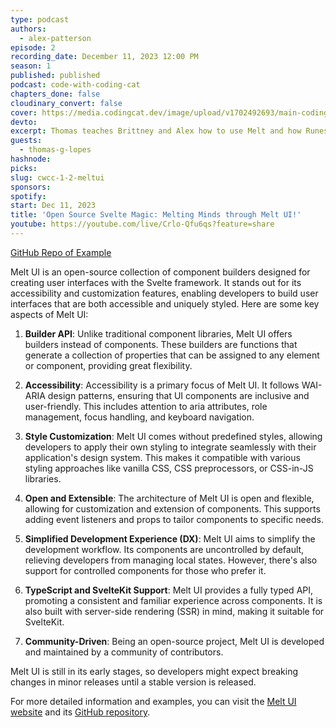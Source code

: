 ```yaml
---
type: podcast
authors:
  - alex-patterson
episode: 2
recording_date: December 11, 2023 12:00 PM
season: 1
published: published
podcast: code-with-coding-cat
chapters_done: false
cloudinary_convert: false
cover: https://media.codingcat.dev/image/upload/v1702492693/main-codingcatdev-photo/2023-12-11-meltui.png
devto:
excerpt: Thomas teaches Brittney and Alex how to use Melt and how Runes can be used to improve builders.
guests:
  - thomas-g-lopes
hashnode:
picks:
slug: cwcc-1-2-meltui
sponsors:
spotify:
start: Dec 11, 2023
title: 'Open Source Svelte Magic: Melting Minds through Melt UI!'
youtube: https://youtube.com/live/Crlo-Qfu6qs?feature=share
---
```


[GitHub Repo of Example](https://github.com/CodingCatDev/code-with-codingcat-meltui)

Melt UI is an open-source collection of component builders designed for creating user interfaces with the Svelte framework. It stands out for its accessibility and customization features, enabling developers to build user interfaces that are both accessible and uniquely styled. Here are some key aspects of Melt UI:

1. **Builder API**: Unlike traditional component libraries, Melt UI offers builders instead of components. These builders are functions that generate a collection of properties that can be assigned to any element or component, providing great flexibility.

2. **Accessibility**: Accessibility is a primary focus of Melt UI. It follows WAI-ARIA design patterns, ensuring that UI components are inclusive and user-friendly. This includes attention to aria attributes, role management, focus handling, and keyboard navigation.

3. **Style Customization**: Melt UI comes without predefined styles, allowing developers to apply their own styling to integrate seamlessly with their application's design system. This makes it compatible with various styling approaches like vanilla CSS, CSS preprocessors, or CSS-in-JS libraries.

4. **Open and Extensible**: The architecture of Melt UI is open and flexible, allowing for customization and extension of components. This supports adding event listeners and props to tailor components to specific needs.

5. **Simplified Development Experience (DX)**: Melt UI aims to simplify the development workflow. Its components are uncontrolled by default, relieving developers from managing local states. However, there's also support for controlled components for those who prefer it.

6. **TypeScript and SvelteKit Support**: Melt UI provides a fully typed API, promoting a consistent and familiar experience across components. It is also built with server-side rendering (SSR) in mind, making it suitable for SvelteKit.

7. **Community-Driven**: Being an open-source project, Melt UI is developed and maintained by a community of contributors.

Melt UI is still in its early stages, so developers might expect breaking changes in minor releases until a stable version is released.

For more detailed information and examples, you can visit the [Melt UI website](https://www.melt-ui.com/docs/introduction) and its [GitHub repository](https://github.com/melt-ui/melt-ui).
